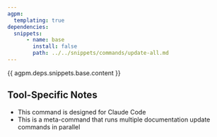 ```yaml
---
agpm:
  templating: true
dependencies:
  snippets:
      - name: base
        install: false
        path: ../../snippets/commands/update-all.md
---
```


{{ agpm.deps.snippets.base.content }}

## Tool-Specific Notes

- This command is designed for Claude Code
- This is a meta-command that runs multiple documentation update commands in parallel
